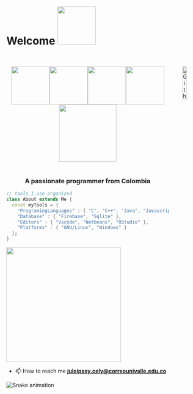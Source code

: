 

<!--
**Juleipssy/Juleipssy** is a ✨ _special_ ✨ repository because its `README.md` (this file) appears on your GitHub profile.

Here are some ideas to get you started:

- 🔭 I’m currently working on ...
- 🌱 I’m currently learning ...
- 👯 I’m looking to collaborate on ...
- 🤔 I’m looking for help with ...
- 💬 Ask me about ...
- 📫 How to reach me: ...
- 😄 Pronouns: ...
- ⚡ Fun fact: ...
-->


# Welcome <img src="https://media.giphy.com/media/mGcNjsfWAjY5AEZNw6/giphy.gif" width="100">
 
 


<br>
<p align="center">
  <img width="15%" align="right" alt="Github Image" src="https://github.com/SP-XD/SP-XD/blob/main/images/linux_rounded.gif?raw=true" /> <img src="https://media3.giphy.com/media/ln7z2eWriiQAllfVcn/200w.webp" width="100"><img src="https://i.giphy.com/media/LMt9638dO8dftAjtco/200.webp" <img src="https://i.giphy.com/media/VgGthkhUvGgOit7Y9i/200.webp" width="100"><img src="https://i.giphy.com/media/KzJkzjggfGN5Py6nkT/200.webp" width="100"><img src="https://i.giphy.com/media/IdyAQJVN2kVPNUrojM/200.webp" width="100"><img src="https://user-images.githubusercontent.com/106778736/229592862-5f1c3e6b-703a-46c9-a235-64fc923d6359.gif"width="150"><br><br>

  

<h3 align="center">A passionate programmer from Colombia</h3>



```dart
// tools_I_use organized
class About extends Me { 
  const myTools = {  
    "ProgramingLanguages" : { "C", "C++", "Java", "Javascript", "Python", "Scala", "R"},
    "Database" : { "Firebase", "Sqlite" },
    "Editors" : { "Vscode", "Netbeans", "RStudio" },
    "Platforms" : { "GNU/Linux", "Windows" }
  };
}
```

<img src="https://intro.rustbridge.com/img/ferris.gif" width="300" center>

- 📫 How to reach me **juleipssy.cely@correounivalle.edu.co**



![Snake animation](https://github.com/Br4z/Br4z/blob/output/github-contribution-grid-snake.svg)
